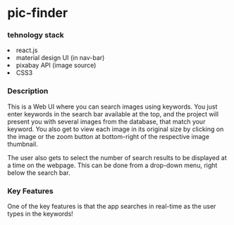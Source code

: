 # pic-finder

### tehnology stack
<li> react.js
<li> material design UI (in nav-bar)
<li> pixabay API (image source)
<li> CSS3

### Description
This is a Web UI where you can search images using keywords.
You just enter keywords in the search bar available at the top, and the project will present you with several images from the database, that match your keyword.
You also get to view each image in its original size by clicking on the image or the zoom button at bottom-right of the respective image thumbnail.

The user also gets to select the number of search results to be displayed at a time on the webpage. This can be done from a drop-down menu, right below the search bar.

### Key Features
One of the key features is that the app searches in real-time as the user types in the keywords!
